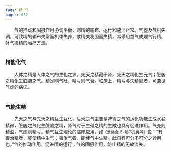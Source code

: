 ```yaml
---
tags: 精 气
pages: 052
---
```

&emsp;&emsp;气的推动和固摄作用协调平衡，则精的输布、运行和施泄正常。气虚及气机失调，可致精的输布失常而机体失养，或精失秘固而失精，常采用益气或理气行精、补气摄精的治疗方法。<br></br>

### 精能化气
&emsp;&emsp;人体之精是人体之气的生化之源。先天之精藏于肾，先天之精化生元气；脏腑之精化生脏腑之气。精足则气旺，精亏则气衰。临床上，精亏与失精患者，可兼见气虚的病证。<br></br>

### 气能生精
&emsp;&emsp;先天之气与先天之精互生互化，后天之气主要是脾胃之气的运化功能生成水谷精微，脏腑之气化生脏腑之精，肾气对于生殖之精的生成也具有促进作用。气充则精盈，气虚则精亏。精气互生理论的临床应用，如`《景岳全书·阳不足再辨》`说：“有善治精者，能使精中生气；善治气者，能使气中生精。此自有可分不可分之妙用也。”气的推动作用，促进精的运行；气的固摄作用，防止精的无故流失。